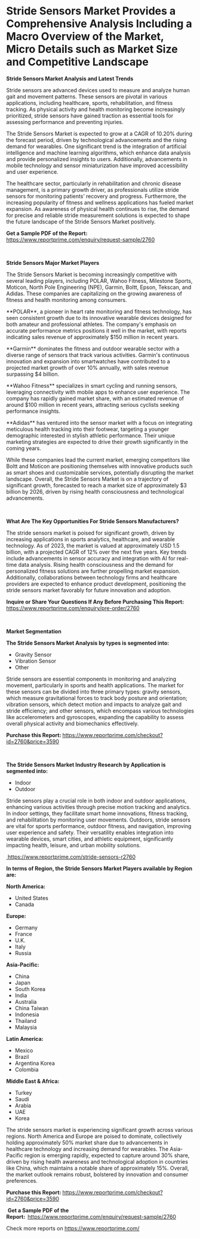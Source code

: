 <p><h1>Stride Sensors Market Provides a Comprehensive Analysis Including a Macro Overview of the Market, Micro Details such as Market Size and Competitive Landscape</h1></p><p><strong>Stride Sensors Market Analysis and Latest Trends</strong></p>
<p><p>Stride sensors are advanced devices used to measure and analyze human gait and movement patterns. These sensors are pivotal in various applications, including healthcare, sports, rehabilitation, and fitness tracking. As physical activity and health monitoring become increasingly prioritized, stride sensors have gained traction as essential tools for assessing performance and preventing injuries.</p><p>The Stride Sensors Market is expected to grow at a CAGR of 10.20% during the forecast period, driven by technological advancements and the rising demand for wearables. One significant trend is the integration of artificial intelligence and machine learning algorithms, which enhance data analysis and provide personalized insights to users. Additionally, advancements in mobile technology and sensor miniaturization have improved accessibility and user experience.</p><p>The healthcare sector, particularly in rehabilitation and chronic disease management, is a primary growth driver, as professionals utilize stride sensors for monitoring patients’ recovery and progress. Furthermore, the increasing popularity of fitness and wellness applications has fueled market expansion. As awareness of physical health continues to rise, the demand for precise and reliable stride measurement solutions is expected to shape the future landscape of the Stride Sensors Market positively.</p></p>
<p><strong>Get a Sample PDF of the Report:&nbsp;</strong> <a href="https://www.reportprime.com/enquiry/request-sample/2760?utm_campaign=3453&utm_medium=2&utm_source=Github&utm_content=ia&utm_term=18032025&utm_id=stride-sensors">https://www.reportprime.com/enquiry/request-sample/2760</a></p>
<p>&nbsp;</p>
<p><strong>Stride Sensors Major Market Players</strong></p>
<p><p>The Stride Sensors Market is becoming increasingly competitive with several leading players, including POLAR, Wahoo Fitness, Milestone Sports, Moticon, North Pole Engineering (NPE), Garmin, Boltt, Epson, Tekscan, and Adidas. These companies are capitalizing on the growing awareness of fitness and health monitoring among consumers.</p><p>**POLAR**, a pioneer in heart rate monitoring and fitness technology, has seen consistent growth due to its innovative wearable devices designed for both amateur and professional athletes. The company's emphasis on accurate performance metrics positions it well in the market, with reports indicating sales revenue of approximately $150 million in recent years.</p><p>**Garmin** dominates the fitness and outdoor wearable sector with a diverse range of sensors that track various activities. Garmin's continuous innovation and expansion into smartwatches have contributed to a projected market growth of over 10% annually, with sales revenue surpassing $4 billion.</p><p>**Wahoo Fitness** specializes in smart cycling and running sensors, leveraging connectivity with mobile apps to enhance user experience. The company has rapidly gained market share, with an estimated revenue of around $100 million in recent years, attracting serious cyclists seeking performance insights.</p><p>**Adidas** has ventured into the sensor market with a focus on integrating meticulous health tracking into their footwear, targeting a younger demographic interested in stylish athletic performance. Their unique marketing strategies are expected to drive their growth significantly in the coming years.</p><p>While these companies lead the current market, emerging competitors like Boltt and Moticon are positioning themselves with innovative products such as smart shoes and customizable services, potentially disrupting the market landscape. Overall, the Stride Sensors Market is on a trajectory of significant growth, forecasted to reach a market size of approximately $3 billion by 2026, driven by rising health consciousness and technological advancements.</p></p>
<p>&nbsp;</p>
<p><strong>What Are The Key Opportunities For Stride Sensors Manufacturers?</strong></p>
<p><p>The stride sensors market is poised for significant growth, driven by increasing applications in sports analytics, healthcare, and wearable technology. As of 2023, the market is valued at approximately USD 1.5 billion, with a projected CAGR of 12% over the next five years. Key trends include advancements in sensor accuracy and integration with AI for real-time data analysis. Rising health consciousness and the demand for personalized fitness solutions are further propelling market expansion. Additionally, collaborations between technology firms and healthcare providers are expected to enhance product development, positioning the stride sensors market favorably for future innovation and adoption.</p></p>
<p><strong>Inquire or Share Your Questions If Any Before Purchasing This Report:</strong> <a href="https://www.reportprime.com/enquiry/pre-order/2760?utm_campaign=3453&utm_medium=2&utm_source=Github&utm_content=ia&utm_term=18032025&utm_id=stride-sensors">https://www.reportprime.com/enquiry/pre-order/2760</a></p>
<p>&nbsp;</p>
<p><strong>Market Segmentation</strong></p>
<p><strong>The Stride Sensors Market Analysis by types is segmented into:</strong></p>
<p><ul><li>Gravity Sensor</li><li>Vibration Sensor</li><li>Other</li></ul></p>
<p><p>Stride sensors are essential components in monitoring and analyzing movement, particularly in sports and health applications. The market for these sensors can be divided into three primary types: gravity sensors, which measure gravitational forces to track body posture and orientation; vibration sensors, which detect motion and impacts to analyze gait and stride efficiency; and other sensors, which encompass various technologies like accelerometers and gyroscopes, expanding the capability to assess overall physical activity and biomechanics effectively.</p></p>
<p><strong>Purchase this Report:&nbsp;</strong><a href="https://www.reportprime.com/checkout?id=2760&price=3590&utm_campaign=3453&utm_medium=2&utm_source=Github&utm_content=ia&utm_term=18032025&utm_id=stride-sensors">https://www.reportprime.com/checkout?id=2760&price=3590</a></p>
<p>&nbsp;</p>
<p><strong>The Stride Sensors Market Industry Research by Application is segmented into:</strong></p>
<p><ul><li>Indoor</li><li>Outdoor</li></ul></p>
<p><p>Stride sensors play a crucial role in both indoor and outdoor applications, enhancing various activities through precise motion tracking and analytics. In indoor settings, they facilitate smart home innovations, fitness tracking, and rehabilitation by monitoring user movements. Outdoors, stride sensors are vital for sports performance, outdoor fitness, and navigation, improving user experience and safety. Their versatility enables integration into wearable devices, smart cities, and athletic equipment, significantly impacting health, leisure, and urban mobility solutions.</p></p>
<p><a href="https://www.reportprime.com/stride-sensors-r2760?utm_campaign=3453&utm_medium=2&utm_source=Github&utm_content=ia&utm_term=18032025&utm_id=stride-sensors">&nbsp;https://www.reportprime.com/stride-sensors-r2760</a></p>
<p><strong>In terms of Region, the Stride Sensors Market Players available by Region are:</strong></p>
<p>
    <p> <strong> North America: </strong>
        <ul>
            <li>United States</li>
            <li>Canada</li>
        </ul>
        </p> 
    <p> <strong> Europe: </strong>
        <ul>
            <li>Germany</li>
            <li>France</li>
            <li>U.K.</li>
            <li>Italy</li>
            <li>Russia</li>
        </ul>
        </p> 
    <p> <strong> Asia-Pacific: </strong>
        <ul>
            <li>China</li>
            <li>Japan</li>
            <li>South Korea</li>
            <li>India</li>
            <li>Australia</li>
            <li>China Taiwan</li>
            <li>Indonesia</li>
            <li>Thailand</li>
            <li>Malaysia</li>
        </ul>
        </p> 
    <p> <strong> Latin America: </strong>
        <ul>
            <li>Mexico</li>
            <li>Brazil</li>
            <li>Argentina Korea</li>
            <li>Colombia</li>
        </ul>
        </p> 
    <p> <strong> Middle East & Africa: </strong>
        <ul>
            <li>Turkey</li>
            <li>Saudi</li>
            <li>Arabia</li>
            <li>UAE</li>
            <li>Korea</li>
        </ul>
    </p>
    </p>
<p><p>The stride sensors market is experiencing significant growth across various regions. North America and Europe are poised to dominate, collectively holding approximately 50% market share due to advancements in healthcare technology and increasing demand for wearables. The Asia-Pacific region is emerging rapidly, expected to capture around 30% share, driven by rising health awareness and technological adoption in countries like China, which maintains a notable share of approximately 15%. Overall, the market outlook remains robust, bolstered by innovation and consumer preferences.</p></p>
<p><strong>Purchase this Report: </strong><a href="https://www.reportprime.com/checkout?id=2760&price=3590&utm_campaign=3453&utm_medium=2&utm_source=Github&utm_content=ia&utm_term=18032025&utm_id=stride-sensors">https://www.reportprime.com/checkout?id=2760&price=3590</a></p>
<p>&nbsp;<strong>Get a Sample PDF of the Report:&nbsp;&nbsp;</strong><a href="https://www.reportprime.com/enquiry/request-sample/2760?utm_campaign=3453&utm_medium=2&utm_source=Github&utm_content=ia&utm_term=18032025&utm_id=stride-sensors">https://www.reportprime.com/enquiry/request-sample/2760</a></p>
<p><strong></strong></p>
<p>Check more reports on <a href="https://www.reportprime.com/?utm_campaign=3453&utm_medium=2&utm_source=Github&utm_content=ia&utm_term=18032025&utm_id=stride-sensors">https://www.reportprime.com/</a></p>